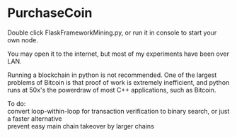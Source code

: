 # PurchaseCoin

Double click FlaskFrameworkMining.py, or run it in console to start your own node.

You may open it to the internet, but most of my experiments have been over LAN.

Running a blockchain in python is not recommended. One of the largest problems of Bitcoin is that proof of work is extremely inefficient,
  and python runs at 50x's the powerdraw of most C++ applications, such as Bitcoin.

To do:<br />
  convert loop-within-loop for transaction verification to binary search, or just a faster alternative<br />
  prevent easy main chain takeover by larger chains
  

